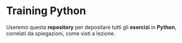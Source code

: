 <h1> Training Python </h1>  

Useremo questa **repository** per depositare tutti gli **esercizi** in **Python**, correlati da spiegazioni, come visti a lezione.


